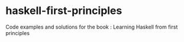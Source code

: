 # haskell-first-principles
Code examples and solutions for the book : Learning Haskell from first principles
